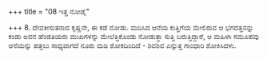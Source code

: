 +++
title = "08 ಇತ್ತ ನೋಡೈ"

+++
8. ದೇವಕೀಸುತನಾದ ಕೃಷ್ಣನೇ, ಈ ಕಡೆ ನೋಡು. ಮದಿಸಿದ ಆನೆಯ ಕುತ್ತಿಗೆಯ ಮೇಲಿರುವ ಆ ಭಗದತ್ತನನ್ನು ಕಂಡು ಅವನ ಹೆಂಡತಿಯರು  ಮುಖಗಳನ್ನು ಮೇಲೆತ್ತಿಕೊಂಡು ನೋಡುತ್ತಾ ಸುತ್ತಿ ಬರುತ್ತಿದ್ದಾರೆ, ಆ ಮಹಿಳಾ ಸಮೂಹವು ಆನೆಯನ್ನು ಹತ್ತಲು ಸಾಧ್ಯವಾಗದೆ ನೂರು ಮಡಿ ಶೋಕದಿಂದಿದೆ - ಶಿವಶಿವ ಎನ್ನುತ್ತ ಗಾಂಧಾರಿ ಶೋಕಿಸಿದಳು.